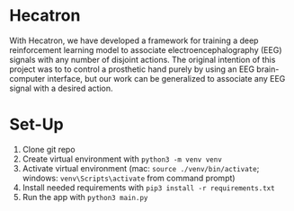# Hecatron
With Hecatron, we have developed a framework for training a deep reinforcement learning model to associate electroencephalography (EEG) signals with any number of disjoint actions. The original intention of this project was to to control a prosthetic hand purely by using an EEG brain-computer interface, but our work can be generalized to associate any EEG signal with a desired action.


# Set-Up
1. Clone git repo
2. Create virtual environment with ```python3 -m venv venv```
3. Activate virtual environment (mac: ```source ./venv/bin/activate```; windows: ```venv\Scripts\activate``` from command prompt)
4. Install needed requirements with ```pip3 install -r requirements.txt```
5. Run the app with ```python3 main.py```
